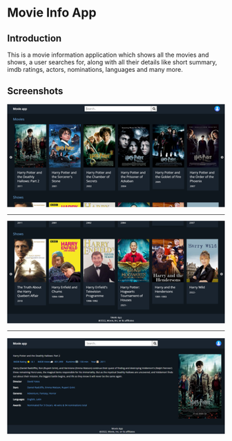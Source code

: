 # Movie Info App
## Introduction
This is a movie information application which shows all the movies and shows, a user searches for, along with all their details like short summary, imdb ratings, actors, nominations, languages and many more.

## Screenshots
![](./src/Images/screenshot1.png)
<hr/>

![](./src/Images/screenshot2.png)

<hr/>

![](./src/Images/screenshot3.png)
